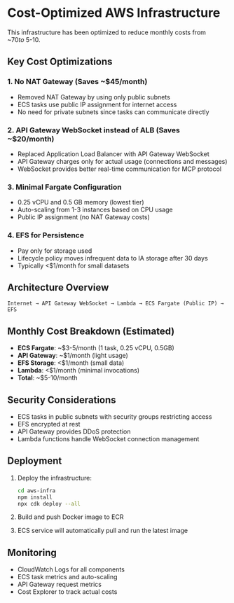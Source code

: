 # Cost-Optimized AWS Infrastructure

This infrastructure has been optimized to reduce monthly costs from ~$70 to ~$5-10.

## Key Cost Optimizations

### 1. **No NAT Gateway** (Saves ~$45/month)
- Removed NAT Gateway by using only public subnets
- ECS tasks use public IP assignment for internet access
- No need for private subnets since tasks can communicate directly

### 2. **API Gateway WebSocket instead of ALB** (Saves ~$20/month)
- Replaced Application Load Balancer with API Gateway WebSocket
- API Gateway charges only for actual usage (connections and messages)
- WebSocket provides better real-time communication for MCP protocol

### 3. **Minimal Fargate Configuration**
- 0.25 vCPU and 0.5 GB memory (lowest tier)
- Auto-scaling from 1-3 instances based on CPU usage
- Public IP assignment (no NAT Gateway costs)

### 4. **EFS for Persistence**
- Pay only for storage used
- Lifecycle policy moves infrequent data to IA storage after 30 days
- Typically <$1/month for small datasets

## Architecture Overview

```
Internet → API Gateway WebSocket → Lambda → ECS Fargate (Public IP) → EFS
```

## Monthly Cost Breakdown (Estimated)

- **ECS Fargate**: ~$3-5/month (1 task, 0.25 vCPU, 0.5GB)
- **API Gateway**: ~$1/month (light usage)
- **EFS Storage**: <$1/month (small data)
- **Lambda**: <$1/month (minimal invocations)
- **Total**: ~$5-10/month

## Security Considerations

- ECS tasks in public subnets with security groups restricting access
- EFS encrypted at rest
- API Gateway provides DDoS protection
- Lambda functions handle WebSocket connection management

## Deployment

1. Deploy the infrastructure:
   ```bash
   cd aws-infra
   npm install
   npx cdk deploy --all
   ```

2. Build and push Docker image to ECR
3. ECS service will automatically pull and run the latest image

## Monitoring

- CloudWatch Logs for all components
- ECS task metrics and auto-scaling
- API Gateway request metrics
- Cost Explorer to track actual costs